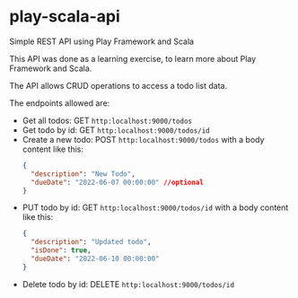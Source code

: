 # play-scala-api
Simple REST API using Play Framework and Scala


This API was done as a learning exercise, to learn more about Play Framework and Scala.

The API allows CRUD operations to access a todo list data.

The endpoints allowed are:

- Get all todos: GET `http:localhost:9000/todos`
- Get todo by id: GET `http:localhost:9000/todos/id`
- Create a new todo: POST `http:localhost:9000/todos`
  with a body content like this:
  ```json
  {
    "description": "New Todo",
    "dueDate": "2022-06-07 00:00:00" //optional
  }
  ```
- PUT todo by id: GET `http:localhost:9000/todos/id`
  with a body content like this:
  ```json
  {
    "description": "Updated todo",
    "isDone": true,
    "dueDate": "2022-06-10 00:00:00"
  }
  ```
- Delete todo by id: DELETE `http:localhost:9000/todos/id`
